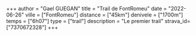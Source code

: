 +++
author = "Gael GUEGAN"
title = "Trail de FontRomeu"
date = "2022-06-26"
ville = ["FontRomeu"]
distance = ["45km"]
denivele = ["1700m"]
temps = ["6h07"]
type = ["trail"]
description = "Le premier trail"
strava_id=["7370672328"]
+++